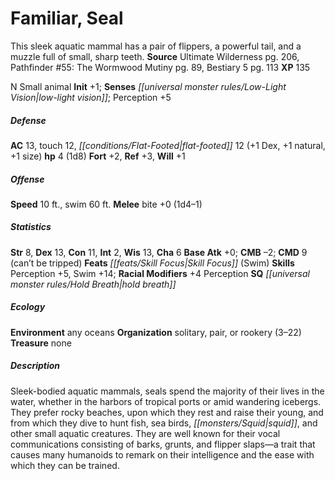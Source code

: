 ﻿---
cssclass: [monsters]
title1: Familiar, Seal
desc_short: This sleek aquatic mammal has a pair of flippers, a powerful tail, and
  a muzzle full of small, sharp teeth.
title2: Seal
CR: 1/3
sources:
- name: Ultimate Wilderness
  page: 206
  link: http://paizo.com/products/btpy9ujo
- name: 'Pathfinder #55: The Wormwood Mutiny'
  page: 89
  link: http://paizo.com/pathfinder/adventurePath/skullAndShackles/v5748btpy8mh2
- name: Bestiary 5
  page: 113
  link: http://paizo.com/products/btpy9g9x?Pathfinder-Roleplaying-Game-Bestiary-5
XP: 135
alignment: N
size: Small
type: animal
initiative:
  bonus: 1
senses:
  low-light vision: true
AC:
  AC: 13
  touch: 12
  flat_footed: 12
  components:
    dex: 1
    natural: 1
    size: 1
HP:
  HP: 4
  long: 1d8
saves:
  fort: 2
  ref: 3
  will: 1
speeds:
  base: 10
  swim: 60
attacks:
  melee:
  - - text: bite +0 (1d4-1)
      entries:
      - - damage: 1d4-1
      attack: bite
      bonus:
      - 0
ability_scores:
  STR: 8
  DEX: 13
  CON: 11
  INT: 2
  WIS: 13
  CHA: 6
BAB: 0
CMB: -2
CMD: 9
CMD_other: can't be tripped
feats:
- name: Skill Focus (Swim)
skills:
  Perception: 5
  Swim: 14
  _racial_mods:
    Perception:
      _: 4
special_qualities:
- hold breath
ecology:
  environment: any oceans
  organization: solitary, pair, or rookery (3-22)
  treasure_type: none
desc_long: Sleek-bodied aquatic mammals, seals spend the majority of their lives in
  the water, whether in the harbors of tropical ports or amid wandering icebergs.
  They prefer rocky beaches, upon which they rest and raise their young, and from
  which they dive to hunt fish, sea birds, squid, and other small aquatic creatures.
  They are well known for their vocal communications consisting of barks, grunts,
  and flipper slaps-a trait that causes many humanoids to remark on their intelligence
  and the ease with which they can be trained.

---

# Familiar, Seal
This sleek aquatic mammal has a pair of flippers, a powerful tail, and a muzzle full of small, sharp teeth.
**Source** Ultimate Wilderness pg. 206, Pathfinder #55: The Wormwood Mutiny pg. 89, Bestiary 5 pg. 113
**XP** 135

N Small animal
**Init** +1; **Senses** _[[universal monster rules/Low-Light Vision|low-light vision]]_; Perception +5

##### Defense

**AC** 13, touch 12, _[[conditions/Flat-Footed|flat-footed]]_ 12 (+1 Dex, +1 natural, +1 size)
**hp** 4 (1d8)
**Fort** +2, **Ref** +3, **Will** +1

##### Offense
**Speed** 10 ft., swim 60 ft.
**Melee** bite +0 (1d4–1)

##### Statistics
**Str** 8, **Dex** 13, **Con** 11, **Int** 2, **Wis** 13, **Cha** 6
**Base Atk** +0; **CMB** –2; **CMD** 9 (can’t be tripped)
**Feats** _[[feats/Skill Focus|Skill Focus]]_ (Swim)
**Skills** Perception +5, Swim +14; **Racial Modifiers** +4 Perception
**SQ** _[[universal monster rules/Hold Breath|hold breath]]_

##### Ecology

**Environment** any oceans
**Organization** solitary, pair, or rookery (3–22)
**Treasure** none

##### Description

Sleek-bodied aquatic mammals, seals spend the majority of their lives in the water, whether in the harbors of tropical ports or amid wandering icebergs. They prefer rocky beaches, upon which they rest and raise their young, and from which they dive to hunt fish, sea birds, _[[monsters/Squid|squid]]_, and other small aquatic creatures. They are well known for their vocal communications consisting of barks, grunts, and flipper slaps—a trait that causes many humanoids to remark on their intelligence and the ease with which they can be trained.